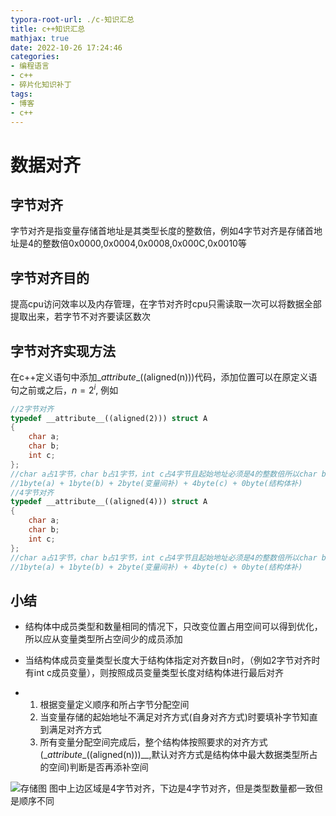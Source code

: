 ```yaml
---
typora-root-url: ./c-知识汇总
title: c++知识汇总
mathjax: true
date: 2022-10-26 17:24:46
categories: 
- 编程语言
- c++
- 碎片化知识补丁
tags: 
- 博客
- c++
---
```


# 数据对齐

## 字节对齐
字节对齐是指变量存储首地址是其类型长度的整数倍，例如4字节对齐是存储首地址是4的整数倍0x0000,0x0004,0x0008,0x000C,0x0010等

## 字节对齐目的
提高cpu访问效率以及内存管理，在字节对齐时cpu只需读取一次可以将数据全部提取出来，若字节不对齐要读区数次

## 字节对齐实现方法
在c++定义语句中添加\__attribute__((aligned(n)))代码，添加位置可以在原定义语句之前或之后，$n=2^i$, 例如
```c++
//2字节对齐
typedef __attribute__((aligned(2))) struct A
{
	char a;
	char b;
	int c;
};
//char a占1字节，char b占1字节，int c占4字节且起始地址必须是4的整数倍所以char b和int c之间补2字节，整个结构体的尾后地址也必须是2字节对齐(即2的整数倍地址)
//1byte(a) + 1byte(b) + 2byte(变量间补) + 4byte(c) + 0byte(结构体补)
//4字节对齐
typedef __attribute__((aligned(4))) struct A
{
	char a;
	char b;
	int c;
};
//char a占1字节，char b占1字节，int c占4字节且起始地址必须是4的整数倍所以char b和int c之间补2字节，整个结构体的尾后地址也必须是4字节对齐(即4的整数倍地址)
//1byte(a) + 1byte(b) + 2byte(变量间补) + 4byte(c) + 0byte(结构体补)
```
## 小结
- 结构体中成员类型和数量相同的情况下，只改变位置占用空间可以得到优化，所以应从变量类型所占空间少的成员添加

- 当结构体成员变量类型长度大于结构体指定对齐数目n时，（例如2字节对齐时有int c成员变量），则按照成员变量类型长度对结构体进行最后对齐

- 1. 根据变量定义顺序和所占字节分配空间
  2. 当变量存储的起始地址不满足对齐方式(自身对齐方式)时要填补字节知直到满足对齐方式
  3. 所有变量分配空间完成后，整个结构体按照要求的对齐方式(\__attribute__((aligned(n)))__,默认对齐方式是结构体中最大数据类型所占的空间)判断是否再添补空间

![存储图](内存副本.jpg)
图中上边区域是4字节对齐，下边是4字节对齐，但是类型数量都一致但是顺序不同